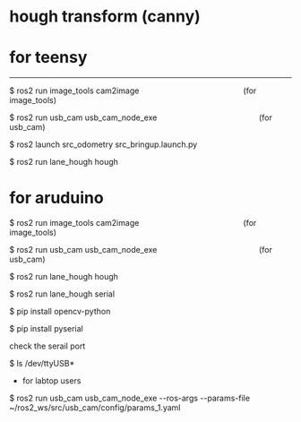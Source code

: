 # hough transform (canny)


# for teensy

---

 $ ros2 run image_tools cam2image                (for image_tools)

 $ ros2 run usb_cam usb_cam_node_exe             (for usb_cam)

 $ ros2 launch src_odometry src_bringup.launch.py    

 $ ros2 run lane_hough hough



# for aruduino


 $ ros2 run image_tools cam2image                (for image_tools)

 $ ros2 run usb_cam usb_cam_node_exe             (for usb_cam)

 $ ros2 run lane_hough hough                      

 $ ros2 run lane_hough serial


$ pip install opencv-python

$ pip install pyserial

check the serail port 

$ ls /dev/ttyUSB*    


























+ for labtop users

$ ros2 run usb_cam usb_cam_node_exe --ros-args --params-file ~/ros2_ws/src/usb_cam/config/params_1.yaml

